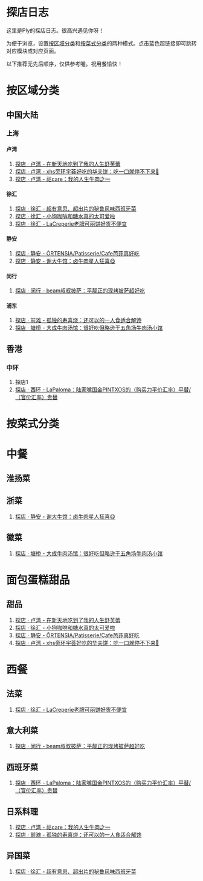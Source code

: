 # 探店日志

这里是Ply的探店日志。很高兴遇见你呀！

为便于浏览，设置[按区域分类](#按区域分类)和[按菜式分类](#按菜式分类)的两种模式。点击蓝色超链接即可跳转对应模块或对应页面。

以下推荐无先后顺序，仅供参考喔。祝用餐愉快！

# 按区域分类
## 中国大陆
### 上海
#### 卢湾
1. [探店 · 卢湾 - 在新天地吃到了我的人生舒芙蕾](2025042001/W%20Coffee.md)
2. [探店 · 卢湾 - xhs旁环宇荟好吃的华夫饼：吃一口就停不下来🤤](20250405/bewaffle.md)
3. [探店 · 卢湾 - 祜care：我的人生牛肉之一](20250401/hucare.md)
#### 徐汇
1. [探店 · 徐汇 - 超有意思、超出片的秘鲁风味西班牙菜](20250614/Colca.md)
2. [探店 · 徐汇 - 小狗咖啡和糖水真的太可爱啦](20250511/OKDoggie.md)
3. [探店 · 徐汇 - LaCreperie老牌可丽饼好货不便宜](20250309/LaCreperie.md)
#### 静安
1. [探店 · 静安 - ŌRTENSIA/Patisserie/Cafe芭菲真好吃](20250430/ORTENSIA.md)
2. [探店 · 静安 - 谢大牛馆：卤牛肉星人狂喜😋](20250413/XieDaNiuGuan.md)
#### 闵行
1. [探店 · 闵行 - beam叔叔披萨：平靓正的现烤披萨超好吃](20250411/UncleBeam.md)
#### 浦东
1. [探店 · 前滩 - 孤独的寿喜烧：还可以的一人食适合解馋](20250329/GuduDeShouxiShao.md)
2. [探店 · 塘桥 - 大成牛肉汤馆：很好吃但略逊于五角场牛肉汤小馆](20250314/Dacheng.md)

## 香港
### 中环
1. 探店1
2. [探店 · 西环 - LaPaloma：陆家嘴国金PINTXOS的（购买力平价汇率）平替/（官价汇率）贵替](20250426/LaPaloma.md)

# 按菜式分类
# 中餐
## 淮扬菜
## 浙菜
1. [探店 · 静安 - 谢大牛馆：卤牛肉星人狂喜😋](20250413/XieDaNiuGuan.md)
## 徽菜
1. [探店 · 塘桥 - 大成牛肉汤馆：很好吃但略逊于五角场牛肉汤小馆](20250314/Dacheng.md)

# 面包蛋糕甜品
## 甜品
1. [探店 · 卢湾 - 在新天地吃到了我的人生舒芙蕾](2025042001/W%20Coffee.md)
2. [探店 · 徐汇 - 小狗咖啡和糖水真的太可爱啦](20250511/OKDoggie.md)
3. [探店 · 静安 - ŌRTENSIA/Patisserie/Cafe芭菲真好吃](20250430/ORTENSIA.md)
4. [探店 · 卢湾 - xhs旁环宇荟好吃的华夫饼：吃一口就停不下来🤤](20250405/bewaffle.md)

# 西餐
## 法菜
1. [探店 · 徐汇 - LaCreperie老牌可丽饼好货不便宜](20250309/LaCreperie.md)
## 意大利菜
1. [探店 · 闵行 - beam叔叔披萨：平靓正的现烤披萨超好吃](20250411/UncleBeam.md)
## 西班牙菜
1. [探店 · 西环 - LaPaloma：陆家嘴国金PINTXOS的（购买力平价汇率）平替/（官价汇率）贵替](20250426/LaPaloma.md)
## 日系料理
1. [探店 · 卢湾 - 祜care：我的人生牛肉之一](20250401/hucare.md)
2. [探店 · 前滩 - 孤独的寿喜烧：还可以的一人食适合解馋](20250329/GuduDeShouxiShao.md)
## 异国菜
1. [探店 · 徐汇 - 超有意思、超出片的秘鲁风味西班牙菜](20250614/Colca.md)
